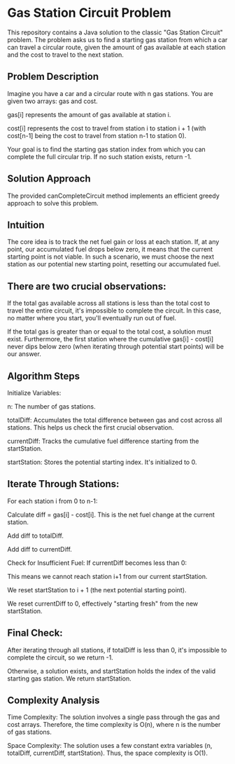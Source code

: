 # Gas Station Circuit Problem
This repository contains a Java solution to the classic "Gas Station Circuit" problem. The problem asks us to find a starting gas station from which a car can travel a circular route, given the amount of gas available at each station and the cost to travel to the next station.

## Problem Description
Imagine you have a car and a circular route with n gas stations. You are given two arrays: gas and cost.

gas[i] represents the amount of gas available at station i.

cost[i] represents the cost to travel from station i to station i + 1 (with cost[n-1] being the cost to travel from station n-1 to station 0).

Your goal is to find the starting gas station index from which you can complete the full circular trip. If no such station exists, return -1.

## Solution Approach
The provided canCompleteCircuit method implements an efficient greedy approach to solve this problem.

## Intuition
The core idea is to track the net fuel gain or loss at each station. If, at any point, our accumulated fuel drops below zero, it means that the current starting point is not viable. In such a scenario, we must choose the next station as our potential new starting point, resetting our accumulated fuel.

## There are two crucial observations:

If the total gas available across all stations is less than the total cost to travel the entire circuit, it's impossible to complete the circuit. In this case, no matter where you start, you'll eventually run out of fuel.

If the total gas is greater than or equal to the total cost, a solution must exist. Furthermore, the first station where the cumulative gas[i] - cost[i] never dips below zero (when iterating through potential start points) will be our answer.

## Algorithm Steps
Initialize Variables:

n: The number of gas stations.

totalDiff: Accumulates the total difference between gas and cost across all stations. This helps us check the first crucial observation.

currentDiff: Tracks the cumulative fuel difference starting from the startStation.

startStation: Stores the potential starting index. It's initialized to 0.

## Iterate Through Stations:

For each station i from 0 to n-1:

Calculate diff = gas[i] - cost[i]. This is the net fuel change at the current station.

Add diff to totalDiff.

Add diff to currentDiff.

Check for Insufficient Fuel: If currentDiff becomes less than 0:

This means we cannot reach station i+1 from our current startStation.

We reset startStation to i + 1 (the next potential starting point).

We reset currentDiff to 0, effectively "starting fresh" from the new startStation.

## Final Check:

After iterating through all stations, if totalDiff is less than 0, it's impossible to complete the circuit, so we return -1.

Otherwise, a solution exists, and startStation holds the index of the valid starting gas station. We return startStation.

## Complexity Analysis
Time Complexity: The solution involves a single pass through the gas and cost arrays. Therefore, the time complexity is O(n), where n is the number of gas stations.

Space Complexity: The solution uses a few constant extra variables (n, totalDiff, currentDiff, startStation). Thus, the space complexity is O(1).
